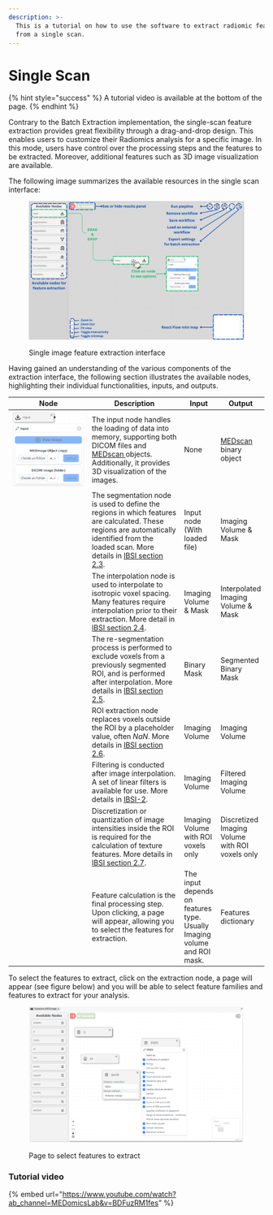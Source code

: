 ```yaml
---
description: >-
  This is a tutorial on how to use the software to extract radiomic features
  from a single scan.
---
```


# Single Scan

{% hint style="success" %}
A tutorial video is available at the bottom of the page.
{% endhint %}

Contrary to the Batch Extraction implementation, the single-scan feature extraction provides great flexibility through a drag-and-drop design. This enables users to customize their Radiomics analysis for a specific image. In this mode, users have control over the processing steps and the features to be extracted. Moreover, additional features such as 3D image visualization are available.

The following image summarizes the available resources in the single scan interface:

<figure><img src="../../.gitbook/assets/MEDimageSingleExtraction.png" alt=""><figcaption><p>Single image feature extraction interface</p></figcaption></figure>

Having gained an understanding of the various components of the extraction interface, the following section illustrates the available nodes, highlighting their individual functionalities, inputs, and outputs.

<table><thead><tr><th width="189">Node</th><th width="201">Description</th><th>Input</th><th>Output</th></tr></thead><tbody><tr><td><img src="../../.gitbook/assets/InputNode (1).png" alt="" data-size="original"></td><td>The input node handles the loading of data into memory, supporting both DICOM files and <a href="https://medimage.readthedocs.io/en/latest/tutorials.html#medimage-class">MEDscan </a>objects. Additionally, it provides 3D visualization of the images.</td><td>None</td><td><a href="https://medimage.readthedocs.io/en/latest/tutorials.html#medimage-class">MEDscan </a>binary object</td></tr><tr><td><img src="../../.gitbook/assets/image.avif" alt="" data-size="original"></td><td>The segmentation node is used to define the regions in which features are calculated. These regions are automatically identified from the loaded scan. More details in <a href="https://arxiv.org/pdf/1612.07003.pdf#section.2.3">IBSI section 2.3</a>.</td><td>Input node (With loaded file)</td><td>Imaging Volume &#x26; Mask</td></tr><tr><td><img src="../../.gitbook/assets/image (1).avif" alt="" data-size="original"></td><td>The interpolation node is used to interpolate to isotropic voxel spacing. Many features require interpolation prior to their extraction. More detail in <a href="https://arxiv.org/pdf/1612.07003.pdf#section.2.4">IBSI section 2.4</a>.</td><td>Imaging Volume &#x26; Mask</td><td>Interpolated Imaging Volume &#x26; Mask</td></tr><tr><td><img src="../../.gitbook/assets/image (2).avif" alt="" data-size="original"></td><td>The re-segmentation process is performed to exclude voxels from a previously segmented ROI, and is performed after interpolation. More details in <a href="https://arxiv.org/pdf/1612.07003.pdf#section.2.5">IBSI section 2.5</a>.</td><td>Binary Mask</td><td>Segmented Binary Mask</td></tr><tr><td><img src="../../.gitbook/assets/image (3).avif" alt="" data-size="original"></td><td>ROI extraction node replaces voxels outside the ROI by a placeholder value, often <em>NaN</em>. More details in <a href="https://arxiv.org/pdf/1612.07003.pdf#section.2.6">IBSI section 2.6</a>.</td><td>Imaging Volume</td><td>Imaging Volume</td></tr><tr><td><img src="../../.gitbook/assets/image (4).avif" alt="" data-size="original"></td><td>Filtering is conducted after image interpolation. A set of linear filters is available for use. More details in <a href="https://arxiv.org/pdf/2006.05470.pdf">IBSI-2</a>.</td><td>Imaging Volume</td><td>Filtered Imaging Volume</td></tr><tr><td><img src="../../.gitbook/assets/image (5).avif" alt="" data-size="original"></td><td>Discretization or quantization of image intensities inside the ROI is required for the calculation of texture features. More details in <a href="https://arxiv.org/pdf/1612.07003.pdf#section.2.7">IBSI section 2.7</a>.</td><td>Imaging Volume with ROI voxels only</td><td>Discretized Imaging Volume with ROI voxels only</td></tr><tr><td><img src="../../.gitbook/assets/image (6).avif" alt="" data-size="original"></td><td>Feature calculation is the final processing step. Upon clicking, a page will appear, allowing you to select the features for extraction.</td><td>The input depends on features type. Usually Imaging volume and ROI mask.</td><td>Features dictionary</td></tr></tbody></table>

To select the features to extract, click on the extraction node, a page will appear (see figure below) and you will be able to select feature families and features to extract for your analysis.

<figure><img src="../../.gitbook/assets/FeaturesToExtractrPage.PNG" alt=""><figcaption><p>Page to select features to extract</p></figcaption></figure>

### Tutorial video <a href="#tutorial-video" id="tutorial-video"></a>

{% embed url="https://www.youtube.com/watch?ab_channel=MEDomicsLab&v=BDFuzRM1fes" %}
